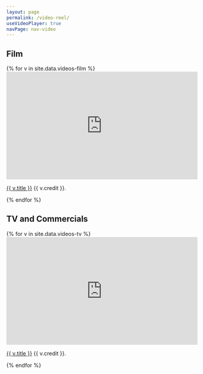 ```yaml
---
layout: page
permalink: /video-reel/
useVideoPlayer: true
navPage: nav-video
---
```

<div id="main" class="twelvecol first clearfix" role="main">        
    <h2>Film</h2>            
    {% for v in site.data.videos-film %}
    <div id="videoPlayer" class="video_player">
        <iframe src="http://player.vimeo.com/video/{{ v.id }}?color=ffffff" width="500" height="282" frameborder="0" webkitAllowFullScreen mozallowfullscreen allowFullScreen></iframe> 
        <p><a href="http://vimeo.com/62889356">{{ v.title }}</a> {{ v.credit }}.</p>
    </div>                
    {% endfor %}				        
    <h2>TV and Commercials</h2>        
    {% for v in site.data.videos-tv %}
    <div id="videoPlayer" class="video_player">
        <iframe src="http://player.vimeo.com/video/{{ v.id }}?color=ffffff" width="500" height="282" frameborder="0" webkitAllowFullScreen mozallowfullscreen allowFullScreen></iframe> 
        <p><a href="http://vimeo.com/62889356">{{ v.title }}</a> {{ v.credit }}.</p>
    </div> 
    {% endfor %}                
</div> <!-- end #main -->